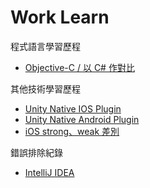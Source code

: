 # Work Learn
程式語言學習歷程
- [Objective-C / 以 C# 作對比](objective-c-csharp.md)

其他技術學習歷程
- [Unity Native IOS Plugin](Unity-native-ios-plugin.md)
- [Unity Native Android Plugin](Unity-native-android-plugin.md)
- [iOS strong、weak 差別](https://www.appcoda.com.tw/memory-management-swift/)

錯誤排除紀錄
- [IntelliJ IDEA](IntelliJ-IDEA-error.md)
